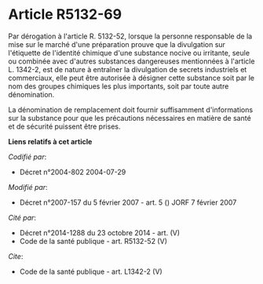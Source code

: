 # Article R5132-69

Par dérogation à l'article R. 5132-52, lorsque la personne responsable de la mise sur le marché d'une préparation prouve que
la divulgation sur l'étiquette de l'identité chimique d'une substance nocive ou irritante, seule ou combinée avec d'autres
substances dangereuses mentionnées à l'article L. 1342-2, est de nature à entraîner la divulgation de secrets industriels et
commerciaux, elle peut être autorisée à désigner cette substance soit par le nom des groupes chimiques les plus importants,
soit par toute autre dénomination.

La dénomination de remplacement doit fournir suffisamment d'informations sur la substance pour que les précautions
nécessaires en matière de santé et de sécurité puissent être prises.

**Liens relatifs à cet article**

_Codifié par_:

  - Décret n°2004-802 2004-07-29

_Modifié par_:

  - Décret n°2007-157 du 5 février 2007 - art. 5 () JORF 7 février 2007

_Cité par_:

  - Décret n°2014-1288 du 23 octobre 2014 - art. (V)
  - Code de la santé publique - art. R5132-52 (V)

_Cite_:

  - Code de la santé publique - art. L1342-2 (V)
